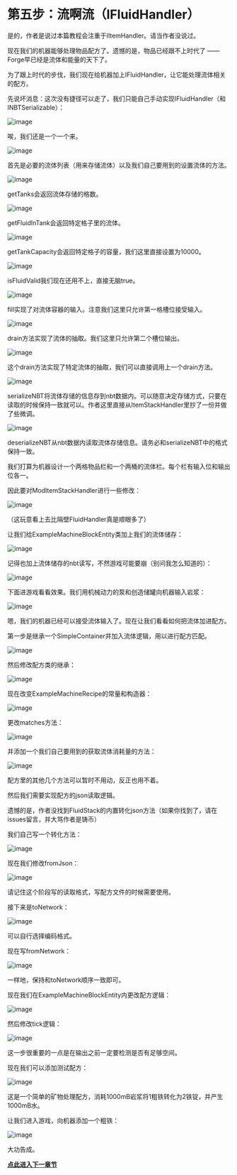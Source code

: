 
# 第五步：流啊流（IFluidHandler）

是的，作者是说过本篇教程会注重于IItemHandler。请当作者没说过。

现在我们的机器能够处理物品配方了。遗憾的是，物品已经跟不上时代了 —— Forge早已经是流体和能量的天下了。

为了跟上时代的步伐，我们现在给机器加上IFluidHandler，让它能处理流体相关的配方。

先说坏消息：这次没有捷径可以走了，我们只能自己手动实现IFluidHandler（和INBTSerializable）：

![image](https://github.com/user-attachments/assets/36bc70c0-98e0-45ce-943f-7c477e832d61)

唉，我们还是一个一个来。

![image](https://github.com/user-attachments/assets/6fed4f8f-eb1b-4257-85d7-77ef24ea140d)

首先是必要的流体列表（用来存储流体）以及我们自己要用到的设置流体的方法。

![image](https://github.com/user-attachments/assets/61ec83ac-9b03-4e08-aa49-e2446b928bcb)

getTanks会返回流体存储的格数。

![image](https://github.com/user-attachments/assets/ba66cc6b-6049-42c1-8571-e09899c2dade)

getFluidInTank会返回特定格子里的流体。

![image](https://github.com/user-attachments/assets/a2ad6cb1-6991-4e5a-9196-f0b08dfd2319)

getTankCapacity会返回特定格子的容量，我们这里直接设置为10000。

![image](https://github.com/user-attachments/assets/7fec6022-bac3-4d35-892d-208afe0d6636)

isFluidValid我们现在还用不上，直接无脑true。

![image](https://github.com/user-attachments/assets/930fcb21-3124-4c45-a697-fe2709cede0e)

fill实现了对流体容器的输入。注意我们这里只允许第一格槽位接受输入。

![image](https://github.com/user-attachments/assets/38fa601c-f4f0-4caf-aebe-79919f0b55d6)

drain方法实现了流体的抽取。我们这里只允许第二个槽位输出。

![image](https://github.com/user-attachments/assets/00e08c7b-93b9-4180-bfcb-654b6cf22a9c)

这个drain方法实现了特定流体的抽取，我们可以直接调用上一个drain方法。

![image](https://github.com/user-attachments/assets/ad79e09c-ee85-4cc1-ad52-e7ea40ca4495)

serializeNBT将流体存储的信息存到nbt数据内。可以随意决定存储方式，只要在读取的时候保持一致就可以。作者这里直接从ItemStackHandler里抄了一份并做了些微调。

![image](https://github.com/user-attachments/assets/863e1e0f-b83c-40b2-8967-876f9f3f76a5)

deserializeNBT从nbt数据内读取流体存储信息。请务必和serializeNBT中的格式保持一致。

我们打算为机器设计一个两格物品栏和一个两桶的流体栏。每个栏有输入位和输出位各一。

因此要对ModItemStackHandler进行一些修改：

![image](https://github.com/user-attachments/assets/ede5dedb-5ec3-474c-a79e-1775e94f52d6)

（这玩意看上去比隔壁FluidHandler真是顺眼多了）

让我们给ExampleMachineBlockEntity类加上我们的流体储存：

![image](https://github.com/user-attachments/assets/de7413a4-9cea-485e-90cf-fefc3d3c55d7)

记得也加上流体储存的nbt读写，不然游戏可能要崩（别问我怎么知道的）：

![image](https://github.com/user-attachments/assets/3a128fd9-6cc6-4813-8ec2-b90ede264bcd)

下面进游戏看看效果。我们用机械动力的泵和创造储罐向机器输入岩浆：

![image](https://github.com/user-attachments/assets/e3a2fa96-4d76-4e55-be60-b6e96b9cbe32)

嗯，我们的机器已经可以接受流体输入了。现在让我们看看如何把流体加进配方。

第一步是继承一个SimpleContainer并加入流体逻辑，用以进行配方匹配。

![image](https://github.com/user-attachments/assets/87ae3c48-7486-407d-9883-0b44e2722484)

然后修改配方类的继承：

![image](https://github.com/user-attachments/assets/c0c75ca8-0f1f-48ac-943a-e5d93620e5cf)

现在改变ExampleMachineRecipe的常量和构造器：

![image](https://github.com/user-attachments/assets/f36dda59-31f5-4332-8de3-3055c67ce25b)

更改matches方法：

![image](https://github.com/user-attachments/assets/6e3f6326-de0f-46d3-9268-963063342a70)

并添加一个我们自己要用到的获取流体消耗量的方法：

![image](https://github.com/user-attachments/assets/901bf211-f7e9-4161-9ea6-cd7cac69441a)

配方里的其他几个方法可以暂时不用动，反正也用不着。

然后我们需要实现配方的json读取逻辑。

遗憾的是，作者没找到FluidStack的内置转化json方法（如果你找到了，请在issues留言，并大骂作者是铸币）

我们自己写一个转化方法：

![image](https://github.com/user-attachments/assets/0600c889-70a5-4377-a19e-692064b076f7)

现在我们修改fromJson：

![image](https://github.com/user-attachments/assets/18692890-bbe2-45ef-a5fd-793823cc0ddc)

请记住这个阶段写的读取格式，写配方文件的时候需要使用。

接下来是toNetwork：

![image](https://github.com/user-attachments/assets/8af32813-b611-4586-9c2c-8e1ac0370d83)

可以自行选择编码格式。

现在写fromNetwork：

![image](https://github.com/user-attachments/assets/a57fd5a6-050f-41eb-bee4-05f7c428bc1e)

一样地，保持和toNetwork顺序一致即可。

现在我们在ExampleMachineBlockEntity内更改配方逻辑：

![image](https://github.com/user-attachments/assets/621592f3-ec82-40f7-ba67-bc26ce1d89ba)

然后修改tick逻辑：

![image](https://github.com/user-attachments/assets/1526a17b-826c-44f5-a75e-61ab44404159)

这一步很重要的一点是在输出之前一定要检测是否有足够空间。

现在我们可以添加测试配方：

![image](https://github.com/user-attachments/assets/32c7621a-940f-429d-9be6-0cf69d95f644)

这是一个简单的矿物处理配方，消耗1000mB岩浆将1粗铁转化为2铁锭，并产生1000mB水。

让我们进入游戏，向机器添加一个粗铁：

![image](https://github.com/user-attachments/assets/6f04c0e5-8960-46a4-96cc-46440ff7d5ba)

大功告成。

[**点此进入下一章节**](/tutorial/energy.md)
